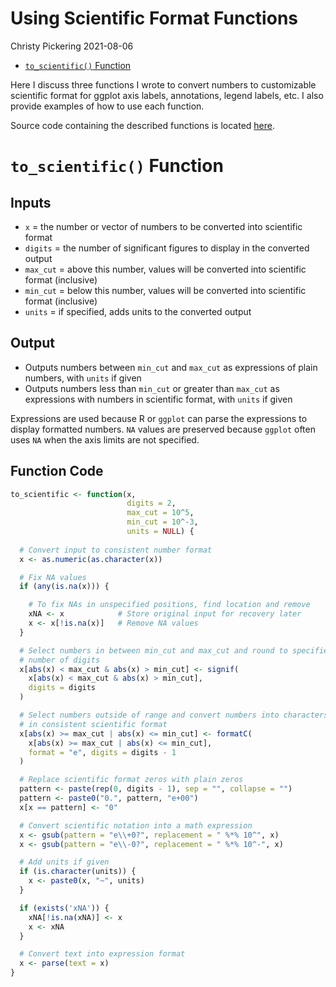 Using Scientific Format Functions
================
Christy Pickering
2021-08-06

  - [`to_scientific()` Function](#to_scientific-function)

Here I discuss three functions I wrote to convert numbers to
customizable scientific format for ggplot axis labels, annotations,
legend labels, etc. I also provide examples of how to use each function.

Source code containing the described functions is located
[here](Code/scientific_conversion.R).

# `to_scientific()` Function

## Inputs

  - `x` = the number or vector of numbers to be converted into
    scientific format
  - `digits` = the number of significant figures to display in the
    converted output
  - `max_cut` = above this number, values will be converted into
    scientific format (inclusive)
  - `min_cut` = below this number, values will be converted into
    scientific format (inclusive)
  - `units` = if specified, adds units to the converted output

## Output

  - Outputs numbers between `min_cut` and `max_cut` as expressions of
    plain numbers, with `units` if given
  - Outputs numbers less than `min_cut` or greater than `max_cut` as
    expressions with numbers in scientific format, with `units` if given

Expressions are used because R or `ggplot` can parse the expressions to
display formatted numbers. `NA` values are preserved because `ggplot`
often uses `NA` when the axis limits are not specified.

## Function Code

``` r
to_scientific <- function(x,
                          digits = 2,
                          max_cut = 10^5,
                          min_cut = 10^-3,
                          units = NULL) {
  
  # Convert input to consistent number format
  x <- as.numeric(as.character(x))

  # Fix NA values
  if (any(is.na(x))) {

    # To fix NAs in unspecified positions, find location and remove
    xNA <- x            # Store original input for recovery later
    x <- x[!is.na(x)]   # Remove NA values
  }

  # Select numbers in between min_cut and max_cut and round to specified
  # number of digits
  x[abs(x) < max_cut & abs(x) > min_cut] <- signif(
    x[abs(x) < max_cut & abs(x) > min_cut],
    digits = digits
  )

  # Select numbers outside of range and convert numbers into characters
  # in consistent scientific format
  x[abs(x) >= max_cut | abs(x) <= min_cut] <- formatC(
    x[abs(x) >= max_cut | abs(x) <= min_cut],
    format = "e", digits = digits - 1
  )

  # Replace scientific format zeros with plain zeros
  pattern <- paste(rep(0, digits - 1), sep = "", collapse = "")
  pattern <- paste0("0.", pattern, "e+00")
  x[x == pattern] <- "0"

  # Convert scientific notation into a math expression
  x <- gsub(pattern = "e\\+0?", replacement = " %*% 10^", x)
  x <- gsub(pattern = "e\\-0?", replacement = " %*% 10^-", x)

  # Add units if given
  if (is.character(units)) {
    x <- paste0(x, "~", units)
  }

  if (exists('xNA')) {
    xNA[!is.na(xNA)] <- x
    x <- xNA
  }

  # Convert text into expression format
  x <- parse(text = x)
}
```
